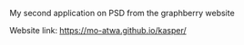 My second application on PSD from the graphberry website

Website link: https://mo-atwa.github.io/kasper/
